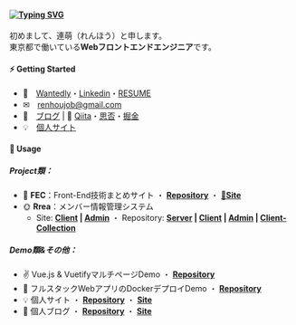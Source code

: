 #### [![Typing SVG](https://readme-typing-svg.herokuapp.com?font=Murecho&duration=3000&size=16&height=25&color=000000&lines=%F0%9F%91%8B+%E3%81%93%E3%82%93%E3%81%AB%E3%81%A1%E3%81%AF%EF%BC%81;%F0%9F%91%8B+%E6%9D%A5%E9%83%BD%E6%9D%A5%E4%BA%86;%F0%9F%91%8B+Hey+there)](https://git.io/typing-svg)

初めまして、連萌（れんほう）と申します。\
東京都で働いている**Webフロントエンドエンジニア**です。

#### ⚡ Getting Started

+ 🍅　[Wantedly](https://www.wantedly.com/id/kensoz)・[Linkedin](https://jp.linkedin.com/in/kensoz)・[RESUME](https://www.resume.id/kensoz)
+ ✉　[renhoujob@gmail.com](mailto:renhoujob@gmail.com)
+ 📒　[ブログ](https://kensoz.github.io/blog/) | 📡 [Qiita](https://qiita.com/kensoz)・[思否](https://segmentfault.com/u/kensoz/articles)・[掘金](https://juejin.cn/user/1029616691882653/posts?sort=newest)
+ 💡　[個人サイト](http://renhou.starfree.jp/)

#### 🌱 Usage

##### Project類：

+ 🍋 **FEC**：Front-End技術まとめサイト ・  **[Repository](https://github.com/kensoz/FEC)** ・  **[🚧Site]()**
+ 🌞 **Rrea**：メンバー情報管理システム
  + Site:  **[Client](http://rrea-client.live) | [Admin](http://rrea-admin.live)**  ・  Repository:  **[Server](https://github.com/kensoz/Rrea-server) | [Client](https://github.com/kensoz/Rrea-client) | [Admin](https://github.com/kensoz/Rrea-admin) | [Client-Collection](https://github.com/kensoz/Rrea-client-collection)**


##### Demo類&その他：

+ ✌ Vue.js & VuetifyマルチページDemo  ・  [**Repository**](https://github.com/kensoz/vue-multi-pages-vuetify)
+ 🐳 フルスタックWebアプリのDockerデプロイDemo ・  **[Repository](https://github.com/kensoz/depoly-demo)**
+ 💡 個人サイト ・  **[Repository](https://github.com/kensoz/portfolio)** ・  **[Site](http://renhou.starfree.jp/)**
+ 📒 個人ブログ ・  **[Repository](https://github.com/kensoz/blog)** ・  **[Site](https://kensoz.github.io/blog/)**
